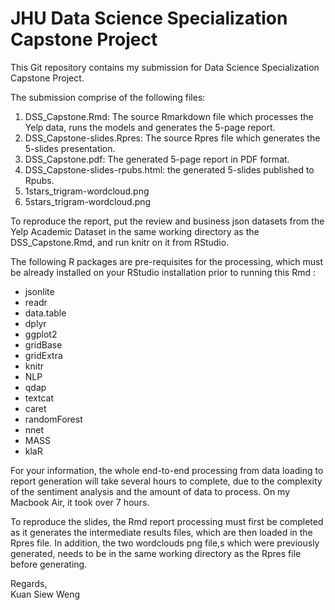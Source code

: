# JHU Data Science Specialization Capstone Project

This Git repository contains my submission for Data Science Specialization Capstone Project.

The submission comprise of the following files: 

1. DSS_Capstone.Rmd:  The source Rmarkdown file which processes the Yelp data, runs the models and generates the 5-page report.
2. DSS_Capstone-slides.Rpres:  The source Rpres file which generates the 5-slides presentation.
3. DSS_Capstone.pdf:  The generated 5-page report in PDF format.
4. DSS_Capstone-slides-rpubs.html:  the generated 5-slides published to Rpubs.
5. 1stars_trigram-wordcloud.png
6. 5stars_trigram-wordcloud.png

To reproduce the report, put the review and business json datasets from the 
Yelp Academic Dataset in the same working directory as the DSS_Capstone.Rmd, and 
run knitr on it from RStudio.   

The following R packages are pre-requisites for the processing, which must be 
already installed on your RStudio installation prior to running this Rmd :

- jsonlite
- readr
- data.table
- dplyr
- ggplot2
- gridBase
- gridExtra
- knitr
- NLP
- qdap
- textcat
- caret
- randomForest
- nnet
- MASS
- klaR

For your information, the whole end-to-end processing from data loading to report 
generation will take several hours to complete, due to the complexity of the sentiment analysis and the amount of data to process.   On my Macbook Air, it took over 7 hours.

To reproduce the slides, the Rmd report processing must first be completed as it 
generates the intermediate results files, which are then loaded in the Rpres file.
In addition, the two wordclouds png file,s which were previously generated, needs
to be in the same working directory as the Rpres file before generating.

Regards,  
  Kuan Siew Weng 
